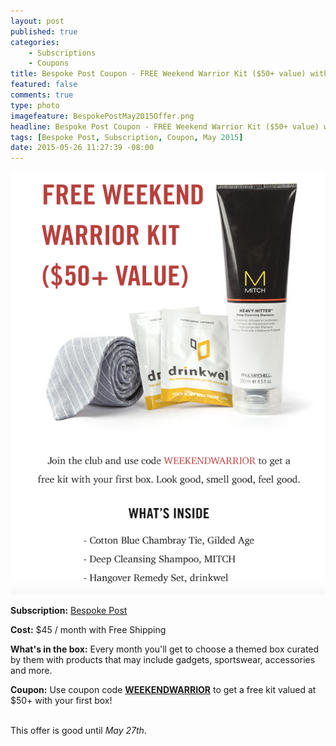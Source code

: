 ```yaml
---
layout: post
published: true
categories: 
    - Subscriptions
    - Coupons
title: Bespoke Post Coupon - FREE Weekend Warrior Kit ($50+ value) with your subscription!
featured: false
comments: true
type: photo
imagefeature: BespokePostMay2015Offer.png
headline: Bespoke Post Coupon - FREE Weekend Warrior Kit ($50+ value) with your subscription!
tags: [Bespoke Post, Subscription, Coupon, May 2015]
date: 2015-05-26 11:27:39 -08:00
---
```


<center><img src='/images/BespokePostMay2015Offer.png'></center>
<p><b>Subscription:</b> <a href="https://bespokepost.com/r/5e44e4d3">Bespoke Post</a></p>
<p><b>Cost:</b> $45 / month with Free Shipping</p>
<p><b>What's in the box:</b> Every month you'll get to choose a themed box curated by them with products that may include gadgets, sportswear, accessories and more.</p>
<p><b>Coupon:</b> Use coupon code <a href="https://bespokepost.com/r/5e44e4d3"><b>WEEKENDWARRIOR</b></a> to get a free kit valued at $50+ with your first box!</p>
<br>

<DT>This offer is good until <i>May 27th</i>.</DT>
